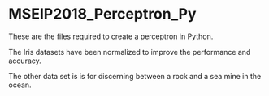 # MSEIP2018_Perceptron_Py

These are the files required to create a perceptron in Python.

The Iris datasets have been normalized to improve the performance and accuracy.

The other data set is is for discerning between a rock and a sea mine in the ocean.
